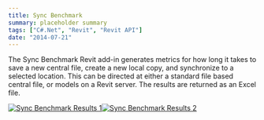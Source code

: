 ```yaml
---
title: Sync Benchmark
summary: placeholder summary
tags: ["C#.Net", "Revit", "Revit API"]
date: "2014-07-21"
---
```


The Sync Benchmark Revit add-in generates metrics for how long it takes to save a new central file, create a new local copy, and synchronize to a selected location. This can be directed at either a standard file based central file, or models on a Revit server. The results are returned as an Excel file.

[![Sync Benchmark Results 1](http://www.ericanastas.com/wp-content/uploads/2014/07/Sync-Benchmark-Results-1.png)![Sync Benchmark Results 2](Sync-Benchmark-Results-2.png)](http://www.ericanastas.com/wp-content/uploads/2014/07/Sync-Benchmark-Results-2.png)

